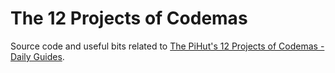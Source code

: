 # The 12 Projects of Codemas

Source code and useful bits related to [The PiHut's 12 Projects of Codemas - Daily Guides](https://thepihut.com/pages/maker-advent-2022-guides).  
